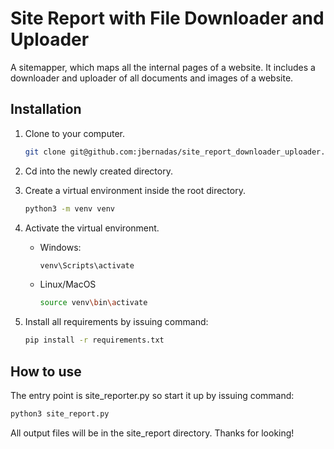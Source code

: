 # Site Report with File Downloader and Uploader

A sitemapper, which maps all the internal pages of a website. It includes a downloader and uploader of all documents and images of a website.

## Installation

1. Clone to your computer.

   ```bash
   git clone git@github.com:jbernadas/site_report_downloader_uploader.git
   ```
2. Cd into the newly created directory.

3. Create a virtual environment inside the root directory.
   ```bash
   python3 -m venv venv
   ```
4. Activate the virtual environment.
    * Windows: 
      ```bash 
      venv\Scripts\activate
    * Linux/MacOS
      ```bash
      source venv\bin\activate
5. Install all requirements by issuing command: 
    ```bash
    pip install -r requirements.txt
    ```
## How to use
The entry point is site_reporter.py so start it up by issuing command: 
  ```bash 
  python3 site_report.py
  ```
All output files will be in the site_report directory.
Thanks for looking!
